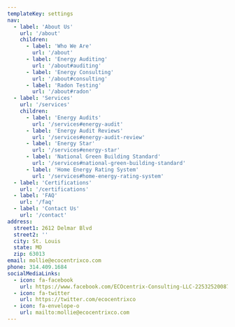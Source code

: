 ```yaml
---
templateKey: settings
nav:
  - label: 'About Us'
    url: '/about'
    children:
      - label: 'Who We Are'
        url: '/about'
      - label: 'Energy Auditing'
        url: '/about#auditing'
      - label: 'Energy Consulting'
        url: '/about#consulting'
      - label: 'Radon Testing'
        url: '/about#radon'
  - label: 'Services'
    url: '/services'
    children:
      - label: 'Energy Audits'
        url: '/services#energy-audit'
      - label: 'Energy Audit Reviews'
        url: '/services#energy-audit-review'
      - label: 'Energy Star'
        url: '/services#energy-star'
      - label: 'National Green Building Standard'
        url: '/services#national-green-building-standard'
      - label: 'Home Energy Rating System'
        url: '/services#home-energy-rating-system'
  - label: 'Certifications'
    url: '/certifications'
  - label: 'FAQ'
    url: '/faq'
  - label: 'Contact Us'
    url: '/contact'
address:
  street1: 2612 Delmar Blvd
  street2: ''
  city: St. Louis
  state: MO
  zip: 63013
email: mollie@ecocentrixco.com
phone: 314.409.1684
socialMediaLinks:
  - icon: fa-facebook
    url: https://www.facebook.com/ECOcentrix-Consulting-LLC-225325200871400/
  - icon: fa-twitter
    url: https://twitter.com/ecocentrixco
  - icon: fa-envelope-o
    url: mailto:mollie@ecocentrixco.com
---
```

